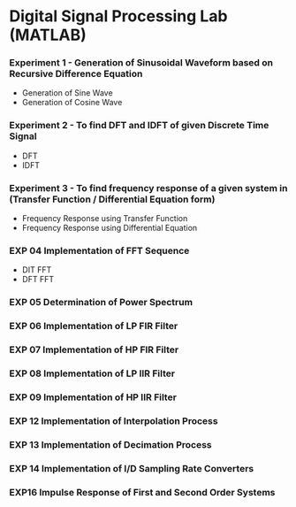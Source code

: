 # Digital Signal Processing Lab (MATLAB)
### Experiment 1 - Generation of Sinusoidal Waveform based on Recursive Difference Equation
* Generation of Sine Wave
* Generation of Cosine Wave

### Experiment 2 - To find DFT and IDFT of given Discrete Time Signal
* DFT
* IDFT

### Experiment 3 - To find frequency response of a given system in (Transfer Function / Differential Equation form)
* Frequency Response using Transfer Function
* Frequency Response using Differential Equation

### EXP 04 Implementation of FFT Sequence
* DIT FFT
* DFT FFT

### EXP 05 Determination of Power Spectrum
### EXP 06 Implementation of LP FIR Filter

### EXP 07 Implementation of HP FIR Filter

### EXP 08 Implementation of LP IIR Filter

### EXP 09 Implementation of HP IIR Filter

### EXP 12 Implementation of Interpolation Process

### EXP 13 Implementation of Decimation Process

### EXP 14 Implementation of I/D Sampling Rate Converters

### EXP16 Impulse Response of First and Second Order Systems
